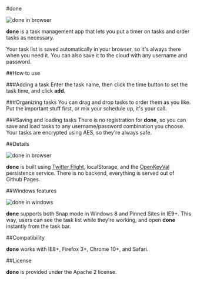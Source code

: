 #done

![done in browser](http://donegtd.com/screenshot_browser.jpg)

**done** is a task management app that lets you put a timer on tasks and order tasks as necessary.

Your task list is saved automatically in your browser, so it's always there when you need it. You can also save it to the cloud with any username and password.

##How to use

###Adding a task
Enter the task name, then click the time button to set the task time, and click **add**.

###Organizing tasks
You can drag and drop tasks to order them as you like. Put the important stuff first, or mix your schedule up, it's your call.

###Saving and loading tasks
There is no registration for **done**, so you can save and load tasks to any username/password combination you choose. Your tasks are encrypted using AES, so they're always safe.

##Details

![done in browser](http://donegtd.com/screenshot_iphone.jpg)

**done** is built using [Twitter Flight](https://github.com/twitter/flight), localStorage, and the [OpenKeyVal](http://openkeyval.org/) persistence service. There is no backend, everything is served out of Github Pages.

##Windows features

![done in windows](http://donegtd.com/screenshot_snap.jpg)

**done** supports both Snap mode in Windows 8 and Pinned Sites in IE9+. This way, users can see the task list while they're working, and open **done** instantly from the task bar.

##Compatibility

**done** works with IE8+, Firefox 3+, Chrome 10+, and Safari.

##License

**done** is provided under the Apache 2 license.